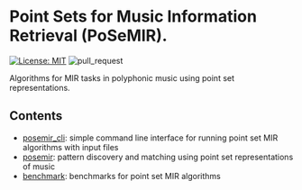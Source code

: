 # Point Sets for Music Information Retrieval (PoSeMIR).

[![License: MIT](https://img.shields.io/badge/License-MIT-yellow.svg)](https://opensource.org/licenses/MIT)
![pull_request](https://github.com/otsob/posemir/actions/workflows/main.yml/badge.svg)

Algorithms for MIR tasks in polyphonic music using point set representations.

## Contents

- [posemir_cli](./posemir_cli): simple command line interface for running point set MIR algorithms with input files
- [posemir](./posemir): pattern discovery and matching using point set representations of music
- [benchmark](./benchmark): benchmarks for point set MIR algorithms
